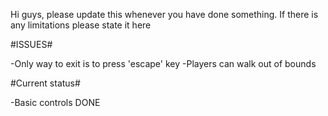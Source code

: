 Hi guys, please update this whenever you have
done something. If there is any limitations
please state it here

#ISSUES#

-Only way to exit is to press 'escape' key
-Players can walk out of bounds


#Current status#

-Basic controls	DONE